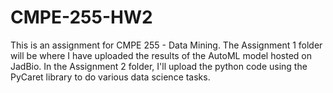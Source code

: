 # CMPE-255-HW2

This is an assignment for CMPE 255 - Data Mining. 
The Assignment 1 folder will be where I have uploaded the results of the AutoML model hosted on JadBio.
In the Assignment 2 folder, I'll upload the python code using the PyCaret library to do various data science tasks.
